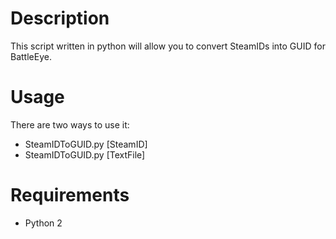 # Description

This script written in python will allow you to convert SteamIDs into GUID for BattleEye.

# Usage

There are two ways to use it: 
- SteamIDToGUID.py [SteamID]
- SteamIDToGUID.py [TextFile]

# Requirements

- Python 2
